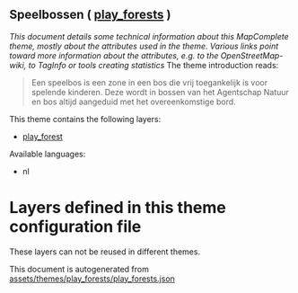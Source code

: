 [//]: # (WARNING: this file is automatically generated. Please find the sources at the bottom and edit those sources)

## Speelbossen ( [play_forests](https://mapcomplete.org/play_forests) )
_This document details some technical information about this MapComplete theme, mostly about the attributes used in the theme. Various links point toward more information about the attributes, e.g. to the OpenStreetMap-wiki, to TagInfo or tools creating statistics_
The theme introduction reads:

> Een speelbos is een zone in een bos die vrij toegankelijk is voor spelende kinderen. Deze wordt  in bossen van het Agentschap Natuur en bos altijd aangeduid met het overeenkomstige bord.

This theme contains the following layers:

 - [play_forest](../Layers/play_forest.md)

Available languages:

 - nl

# Layers defined in this theme configuration file
These layers can not be reused in different themes.


This document is autogenerated from [assets/themes/play_forests/play_forests.json](https://source.mapcomplete.org/MapComplete/MapComplete/src/branch/develop/assets/themes/play_forests/play_forests.json)
